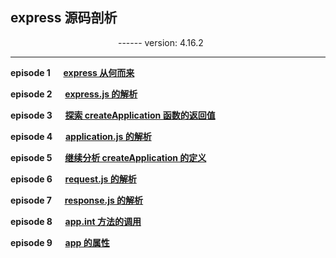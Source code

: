 ## express 源码剖析
&emsp;&emsp;&emsp;&emsp;&emsp;&emsp;&emsp;&emsp;&emsp;&emsp;&emsp;&emsp; ------ version: 4.16.2

- - - 

**episode 1 &emsp;
[express 从何而来](https://github.com/foobull/explore-express/blob/master/collection/episode1.md)**

**episode 2 &emsp;
[express.js 的解析](https://github.com/foobull/explore-express/blob/master/collection/episode2.md)**

**episode 3 &emsp;
[探索 createApplication 函数的返回值](https://github.com/foobull/explore-express/blob/master/collection/episode3.md)**

**episode 4 &emsp;
[application.js 的解析](https://github.com/foobull/explore-express/blob/master/collection/episode4.md)**

**episode 5 &emsp;
[继续分析 createApplication 的定义](https://github.com/foobull/explore-express/blob/master/collection/episode5.md)**

**episode 6 &emsp;
[request.js 的解析](https://github.com/foobull/explore-express/blob/master/collection/episode6.md)**

**episode 7 &emsp;
[response.js 的解析](https://github.com/foobull/explore-express/blob/master/collection/episode7.md)**

**episode 8 &emsp;
[app.int 方法的调用](https://github.com/QingNeng/explore-express/blob/master/collection/episode8.md)**

**episode 9 &emsp;
[app 的属性](https://github.com/QingNeng/explore-express/blob/master/collection/episode9.md)**





